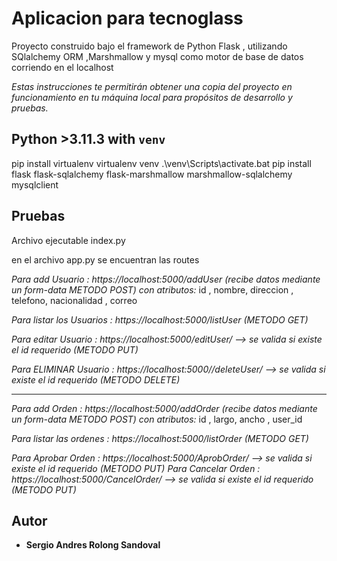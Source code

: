 # Aplicacion para tecnoglass

Proyecto construido bajo el framework de Python Flask , utilizando SQlalchemy ORM ,Marshmallow y mysql como motor de base de datos corriendo en el localhost


_Estas instrucciones te permitirán obtener una copia del proyecto en funcionamiento en tu máquina local para propósitos de desarrollo y pruebas._


Python >3.11.3 with `venv`
---------------------------------------
pip install virtualenv
virtualenv venv
.\venv\Scripts\activate.bat
pip install flask flask-sqlalchemy flask-marshmallow marshmallow-sqlalchemy mysqlclient

## Pruebas

Archivo ejecutable index.py 

en el archivo app.py se encuentran las routes 

_Para add Usuario : https://localhost:5000/addUser  (recibe datos mediante un form-data METODO POST) con atributos:_
id , nombre, direccion , telefono, nacionalidad , correo

_Para listar los Usuarios : https://localhost:5000/listUser  (METODO GET)_

_Para editar Usuario : https://localhost:5000/editUser/<id>  --> se valida si existe el id requerido (METODO PUT)_

_Para ELIMINAR Usuario : https://localhost:5000//deleteUser/<id>  --> se valida si existe el id requerido (METODO DELETE)_

-------------------------------------------------------------------------------------------------------------------------
_Para add Orden : https://localhost:5000/addOrder  (recibe datos mediante un form-data METODO POST) con atributos:_
id , largo, ancho , user_id

_Para listar las ordenes : https://localhost:5000/listOrder  (METODO GET)_

_Para Aprobar Orden : https://localhost:5000/AprobOrder/<id>  --> se valida si existe el id requerido (METODO PUT)_
_Para Cancelar Orden : https://localhost:5000/CancelOrder/<id>  --> se valida si existe el id requerido (METODO PUT)_





## Autor

* **Sergio Andres Rolong Sandoval** 
